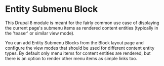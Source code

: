 # Entity Submenu Block

This Drupal 8 module is meant for the fairly common use case of displaying the
current page's submenu items as rendered content entities (typically in the
'teaser' or similar view mode).

You can add Entity Submenu Blocks from the Block layout page and configure the
view modes that should be used for different content entity types. By default
only menu items for content entities are rendered, but there is an option to
render other menu items as simple links too.
